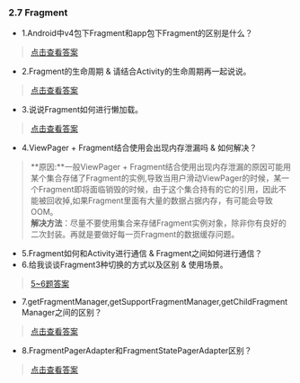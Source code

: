 ### 2.7 Fragment

- 1.Android中v4包下Fragment和app包下Fragment的区别是什么？

> [点击查看答案](https://www.cnblogs.com/as3lib/p/6129313.html)

- 2.Fragment的生命周期 & 请结合Activity的生命周期再一起说说。

> [点击查看答案](https://blog.csdn.net/clandellen/article/details/79269680)

- 3.说说Fragment如何进行懒加载。

> [点击查看答案](https://www.cnblogs.com/dasusu/p/6745032.html)

- 4.ViewPager + Fragment结合使用会出现内存泄漏吗 & 如何解决？

> **原因:**一般ViewPager + Fragment结合使用出现内存泄漏的原因可能用某个集合存储了Fragment的实例,导致当用户滑动ViewPager的时候，某一个Fragment即将面临销毁的时候，由于这个集合持有的它的引用，因此不能被回收掉,如果Fragment里面有大量的数据占据内存，有可能会导致OOM。  
> **解决方法**：尽量不要使用集合来存储Fragment实例对象，除非你有良好的二次封装。再就是要做好每一页Fragment的数据缓存问题。

- 5.Fragment如何和Activity进行通信 & Fragment之间如何进行通信？
- 6.给我谈谈Fragment3种切换的方式以及区别 & 使用场景。

> [5~6题答案](https://blog.csdn.net/clandellen/article/details/79269680)

- 7.getFragmentManager,getSupportFragmentManager,getChildFragmentManager之间的区别？

> [点击查看答案](https://blog.csdn.net/Allan_Bst/article/details/64920076)

- 8.FragmentPagerAdapter和FragmentStatePagerAdapter区别？

> [点击查看答案](https://www.jianshu.com/p/a976bbefaeec)